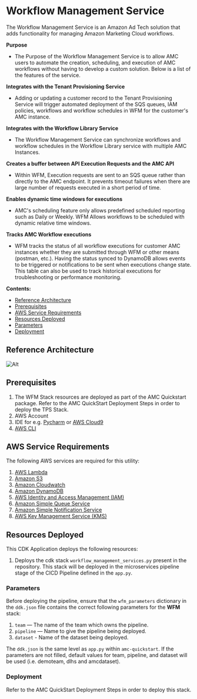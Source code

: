 # Workflow Management Service

The Workflow Management Service is an Amazon Ad Tech solution that adds functionality for managing Amazon Marketing Cloud workflows.

**Purpose**

- The Purpose of the Workflow Management Service is to allow AMC users to automate the creation, scheduling, and execution of AMC workflows without having to develop a custom solution. Below is a list of the features of the service.

**Integrates with the Tenant Provisioning Service**

- Adding or updating a customer record to the Tenant Provisioning Service will trigger automated deployment of the SQS queues, IAM policies, workflows and workflow schedules in WFM for the customer's AMC instance.

**Integrates with the Workflow Library Service**

- The Workflow Management Service can synchronize workflows and workflow schedules in the Workflow Library service with multiple AMC Instances.

**Creates a buffer between API Execution Requests and the AMC API**

- Within WFM, Execution requests are sent to an SQS queue rather than directly to the AMC endpoint. It prevents timeout failures when there are large number of requests executed in a short period of time.

**Enables dynamic time windows for executions**

- AMC's scheduling feature only allows predefined scheduled reporting such as Daily or Weekly. WFM Allows workflows to be scheduled with dynamic relative time windows.

**Tracks AMC Workflow executions**

- WFM tracks the status of all workflow executions for customer AMC instances whether they are submitted through WFM or other means (postman, etc.). Having the status synced to DynamoDB allows events to be triggered or notifications to be sent when executions change state. This table can also be used to track historical executions for troubleshooting or performance monitoring.

**Contents:**

- [Reference Architecture](#reference-architecture)
- [Prerequisites](#prerequisites)
- [AWS Service Requirements](#aws-service-requirements)
- [Resources Deployed](#resources-deployed)
- [Parameters](#parameters)
- [Deployment](#deployment)

## Reference Architecture

![Alt](../../../docs/images/AMC-QuickStart-WFM-Architecture.png)

## Prerequisites

1. The WFM Stack resources are deployed as part of the AMC Quickstart package. Refer to the AMC QuickStart Deployment Steps in order to deploy the TPS Stack.
2. AWS Account
3. IDE for e.g. [Pycharm](https://www.jetbrains.com/pycharm/) or [AWS Cloud9](https://aws.amazon.com/cloud9/)
4. [AWS CLI](https://docs.aws.amazon.com/cli/latest/userguide/install-cliv2.html)

## AWS Service Requirements

The following AWS services are required for this utility:

1. [AWS Lambda](https://aws.amazon.com/lambda/)
2. [Amazon S3](https://aws.amazon.com/s3/)
3. [Amazon Cloudwatch](https://aws.amazon.com/cloudwatch/)
4. [Amazon DynamoDB](https://aws.amazon.com/dynamodb/)
5. [AWS Identity and Access Management (IAM)](https://aws.amazon.com/iam/)
6. [Amazon Simple Queue Service](https://aws.amazon.com/sqs/)
7. [Amazon Simple Notification Service](https://aws.amazon.com/sns/)
8. [AWS Key Management Service (KMS)](https://aws.amazon.com/kms/)

## Resources Deployed

This CDK Application deploys the following resources:

1. Deploys the cdk stack `workflow_management_services.py` present in the repository. This stack will be deployed in the microservices pipeline stage of the CICD Pipeline defined in the `app.py`.

### Parameters

Before deploying the pipeline, ensure that the `wfm_parameters` dictionary in the `ddk.json` file contains the correct following parameters for the **WFM** stack:

1. `team` — The name of the team which owns the pipeline.
2. `pipeline` — Name to give the pipeline being deployed.
3. `dataset` - Name of the dataset being deployed.

The `ddk.json` is the same level as `app.py` within `amc-quickstart`. If the parameters are not filled, default values for team, pipeline, and dataset will be used (i.e. demoteam, dlhs and amcdataset).

### Deployment

Refer to the AMC QuickStart Deployment Steps in order to deploy this stack.
